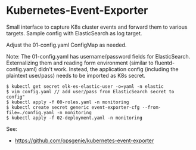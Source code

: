 # Kubernetes-Event-Exporter

Small interface to capture K8s cluster events and forward them to various targets. Sample config with ElasticSearch as log target.

Adjust the 01-config.yaml ConfigMap as needed. 

Note: The 01-config.yaml has username/password fields for ElasticSearch. Externalizing them and reading form environment (similar to fluentd-config.yaml) didn't work. Instead, the application config (including the plaintext user/pass) needs to be imported as K8s secret.

```
$ kubectl get secret elk-es-elastic-user -o=yaml -n elastic
$ vim config.yaml // add user/pass from ElasticSearch secret to config"
$ kubectl apply -f 00-roles.yaml -n monitoring
$ kubectl create secret generic event-exporter-cfg --from-file=./config.yaml -n monitoring
$ kubectl apply -f 02-deployment.yaml -n monitoring
```

See:
* https://github.com/opsgenie/kubernetes-event-exporter


